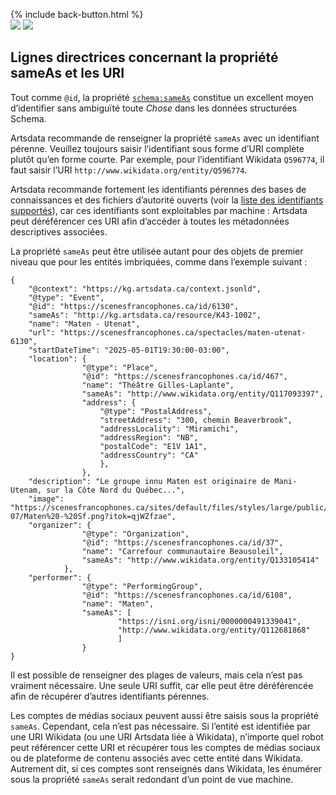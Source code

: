 {% include back-button.html %}
<br>
<a href='sameas-guidelines.html'><img src='https://img.shields.io/badge/lang-en-blue.svg'></a>
<a href='sameas-guidelines.fr.html'><img src='https://img.shields.io/badge/lang-fr-green.svg'></a>

## Lignes directrices concernant la propriété sameAs et les URI

Tout comme `@id`, la propriété [`schema:sameAs`](https://schema.org/sameAs) constitue un excellent moyen d’identifier sans ambiguïté toute _Chose_ dans les données structurées Schema.

Artsdata recommande de renseigner la propriété `sameAs` avec un identifiant pérenne. Veuillez toujours saisir l’identifiant sous forme d’URI complète plutôt qu’en forme courte. Par exemple, pour l’identifiant Wikidata `Q596774`, il faut saisir l’URI `http://www.wikidata.org/entity/Q596774`.

Artsdata recommande fortement les identifiants pérennes des bases de connaissances et des fichiers d’autorité ouverts (voir la [liste des identifiants supportés](https://culturecreates.github.io/artsdata-data-model/identifier-recommendations.fr)), car ces identifiants sont exploitables par machine : Artsdata peut déréférencer ces URI afin d’accéder à toutes les métadonnées descriptives associées.

La propriété `sameAs` peut être utilisée autant pour des objets de premier niveau que pour les entités imbriquées, comme dans l’exemple suivant : 

```
{
    "@context": "https://kg.artsdata.ca/context.jsonld",
    "@type": "Event",
    "@id": "https://scenesfrancophones.ca/id/6130",
    "sameAs": "http://kg.artsdata.ca/resource/K43-1002",
    "name": "Maten - Utenat",
    "url": "https://scenesfrancophones.ca/spectacles/maten-utenat-6130",
    "startDateTime": "2025-05-01T19:30:00-03:00",
    "location": {
                "@type": "Place",
                "@id": "https://scenesfrancophones.ca/id/467",
                "name": "Théâtre Gilles-Laplante",
                "sameAs": "http://www.wikidata.org/entity/Q117093397",
                "address": {
                    "@type": "PostalAddress",
                    "streetAddress": "300, chemin Beaverbrook",
                    "addressLocality": "Miramichi",
                    "addressRegion": "NB",
                    "postalCode": "E1V 1A1",
                    "addressCountry": "CA"
                    },
                },
    "description": "Le groupe innu Maten est originaire de Mani-Utenam, sur la Côte Nord du Québec...",
    "image": "https://scenesfrancophones.ca/sites/default/files/styles/large/public/2024-07/Maten%20-%20Sf.png?itok=qjWZfzae",
    "organizer": {
                "@type": "Organization",
                "@id": "https://scenesfrancophones.ca/id/37",
                "name": "Carrefour communautaire Beausoleil",
                "sameAs": "http://www.wikidata.org/entity/Q133105414"
            },
    "performer": {
                "@type": "PerformingGroup",
                "@id": "https://scenesfrancophones.ca/id/6108",
                "name": "Maten",
                "sameAs": [
                        "https://isni.org/isni/0000000491339041",
                        "http://www.wikidata.org/entity/Q112681868"
                        ]
                }
}
```

Il est possible de renseigner des plages de valeurs, mais cela n’est pas vraiment nécessaire. Une seule URI suffit, car elle peut être déréférencée afin de récupérer d’autres identifiants pérennes.

Les comptes de médias sociaux peuvent aussi être saisis sous la propriété `sameAs`. Cependant, cela n’est pas nécessaire. Si l’entité est identifiée par une URI Wikidata (ou une URI Artsdata liée à Wikidata), n’importe quel robot peut référencer cette URI et récupérer tous les comptes de médias sociaux ou de plateforme de contenu associés avec cette entité dans Wikidata. Autrement dit, si ces comptes sont renseignés dans Wikidata, les énumérer sous la propriété `sameAs` serait redondant d’un point de vue machine.
